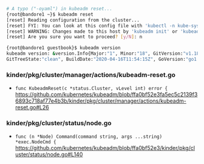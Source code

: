 
```sh
# A typo ("-oyaml") in kubeadm reset...
{root@bandore1 ~}$ kubeadm reset
[reset] Reading configuration from the cluster...
[reset] FYI: You can look at this config file with 'kubectl -n kube-system get cm kubeadm-config -oyaml'
[reset] WARNING: Changes made to this host by 'kubeadm init' or 'kubeadm join' will be reverted.
[reset] Are you sure you want to proceed? [y/N]: n

{root@bandore1 guestbook}$ kubeadm version
kubeadm version: &version.Info{Major:"1", Minor:"18", GitVersion:"v1.18.2", GitCommit:"52c56ce7a8272c798dbc29846288d7cd9fbae032",
GitTreeState:"clean", BuildDate:"2020-04-16T11:54:15Z", GoVersion:"go1.13.9", Compiler:"gc", Platform:"linux/amd64"}
```

### kinder/pkg/cluster/manager/actions/kubeadm-reset.go

- `func KubeadmReset(c *status.Cluster, vLevel int) error {` https://github.com/kubernetes/kubeadm/blob/ffa0bf52e3fa5ec5c2139f36893c718af77e4b3b/kinder/pkg/cluster/manager/actions/kubeadm-reset.go#L26

### kinder/pkg/cluster/status/node.go

- `func (n *Node) Command(command string, args ...string) *exec.NodeCmd {` https://github.com/kubernetes/kubeadm/blob/ffa0bf52e3/kinder/pkg/cluster/status/node.go#L140
